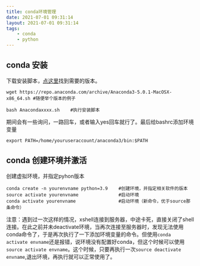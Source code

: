 ```yaml
---
title: conda环境管理
date: 2021-07-01 09:31:14
layout: 2021-07-01 09:31:14
tags:
    - conda
    - python
---
```


## conda 安装
下载安装脚本，<a href="https://repo.anaconda.com/archive/">点这里</a>找到需要的版本。
```
wget https://repo.anaconda.com/archive/Anaconda3-5.0.1-MacOSX-x86_64.sh #随便举个版本的例子

bash Anacondaxxxx.sh    #执行安装脚本
```
期间会有一些询问，一路回车，或者输入yes回车就行了。最后给bashrc添加环境变量
```
export PATH=/home/youruseraccount/anaconda3/bin:$PATH
```

## conda 创建环境并激活
创建虚拟环境，并指定pyhon版本
```
conda create -n yourenvname python=3.9    #创建环境，并指定相关软件的版本
source activate yourenvname               #启动环境
conda activate yourenvname                #启动环境（新命令，优于source那条命令）
```
注意：遇到过一次这样的情况，xshell连接到服务器，中途卡死，直接关闭了shell连接。在此之前并未deactivate环境，当再次连接至服务器时，发现无法使用conda命令了，于是再次执行了一下添加环境变量的命令。但使用```conda activate envname```还是报错，说环境没有配置好conda，但这个时候可以使用```source activate envname```。这个时候，只要再执行一次```source deactivate envname```,退出环境，再执行就可以正常使用了。







